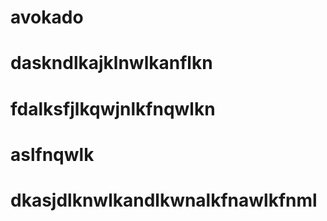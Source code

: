 # avokado
# daskndlkajklnwlkanflkn
# fdalksfjlkqwjnlkfnqwlkn
# aslfnqwlk
# dkasjdlknwlkandlkwnalkfnawlkfnml
